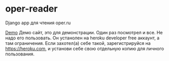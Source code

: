 # oper-reader
Django app для чтения oper.ru 


[Demo](http://oper-reader.herokuapp.com/)
Демо сайт, это для демонстрации. Один раз посмотрел и все. Не надо его пользовать. Он устанолен на heroku developer free аккаунт, а там ограничения.
Если захотел(а) себе такой, зарегистрируйся на https://heroku.com, и установи себе свою отдельную копию для личного пользования.
